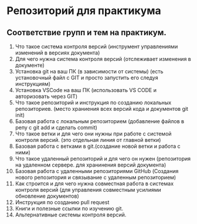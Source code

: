# Репозиторий для практикума
## Соответствие групп и тем на практикум.

1. Что такое система контроля версий (инструмент управлениями изменений в версиях документа)
2. Для чего нужна система контроля версий (отслеживает изменения в документе)
3. Установка git на ваш ПК (в зависимости от системы) (есть установочный файл с GIT и просто запустить его следуя инструкциям)
4. Установка VSCode на ваш ПК (использовать VS CODE и авторизовать через GIT)
5. Что такое репозиторий и инструкция по созданию локальных репозиториев. (место храниения всех версий кода и документов git init)
6. Базовая работа с локальным репозиторием (добавление файлов в репу  с git add и сделать commit)
7. Что такое ветки и для чего они нужны при работе с системой контроля версий. (это отдельная линия от главной ветки)
8. Базовая работа с ветками в git.(создание новой ветки и работа с ними)
9. Что такое удаленный репозиторий и для чего он нужен (репозитория на удаленном сервере. для хранинения версий документа)
10. Базовая работа с удаленными репозиториями GitHub (Создания нового репозитория и связывание с удаленным репозиторием)
11. Как строится и для чего нужна совместная работа в системах контроля версий (для управления совместным усилиями обновление документов)
12. Инструкция по созданию pull request 
13. Книги и полезные ссылки по изучению git.
14. Альтернативные системы контроля версий.
